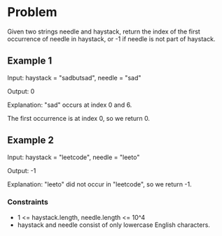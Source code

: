 # Problem

Given two strings needle and haystack, return the index of the first occurrence of needle in haystack, or -1 if needle is not part of haystack.

## Example 1

Input: haystack = "sadbutsad", needle = "sad"

Output: 0

Explanation: "sad" occurs at index 0 and 6.

The first occurrence is at index 0, so we return 0.

## Example 2

Input: haystack = "leetcode", needle = "leeto"

Output: -1

Explanation: "leeto" did not occur in "leetcode", so we return -1.
 
### Constraints

- 1 <= haystack.length, needle.length <= 10^4
- haystack and needle consist of only lowercase English characters.
